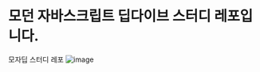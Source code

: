 # 모던 자바스크립트 딥다이브 스터디 레포입니다.
모자딥 스터디 레포
![image](https://github.com/ystar5008/MJS-study-repo/assets/96641210/3952dd5a-d852-453f-ad85-be6f57ca5fe7)
